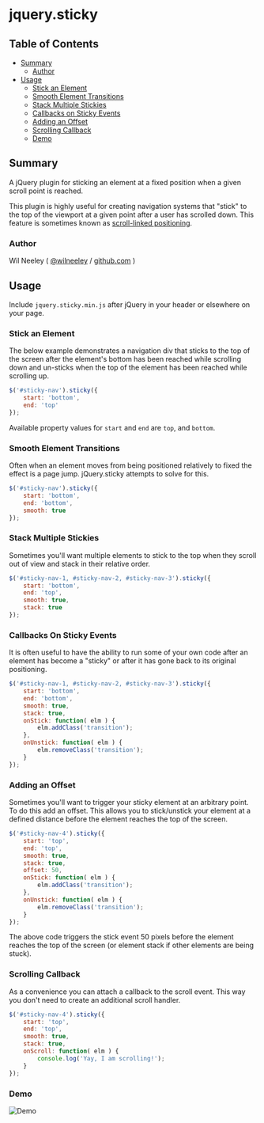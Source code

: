 # jquery.sticky

## Table of Contents

  * [Summary](#summary)
      * [Author](#author)
  * [Usage](#usage)
      * [Stick an Element](#stick-an-element)
      * [Smooth Element Transitions](#smooth-element-transitions)
      * [Stack Multiple Stickies](#stack-multiple-stickies)
      * [Callbacks on Sticky Events](#callbacks-on-sticky-events)
      * [Adding an Offset](#adding-an-offset)
      * [Scrolling Callback](#scrolling-callback)
      * [Demo](#demo)

## Summary

A jQuery plugin for sticking an element at a fixed position when a given scroll point is reached. 

This plugin is highly useful for creating navigation systems that "stick" to the top of the viewport at a given point 
after a user has scrolled down. This feature is sometimes known as [scroll-linked positioning](https://developer.mozilla.org/en-US/docs/Mozilla/Performance/Scroll-linked_effects).

### Author

Wil Neeley ( [@wilneeley](http://twitter.com/wilneeley) / [github.com](https://github.com/Xaxis) )

## Usage

Include `jquery.sticky.min.js` after jQuery in your header or elsewhere on your page.

### Stick an Element 

The below example demonstrates a navigation div that sticks to the top of the screen after the element's bottom has been
reached while scrolling down and un-sticks when the top of the element has been reached while scrolling up.

```javascript
$('#sticky-nav').sticky({
    start: 'bottom',
    end: 'top'
});
```

Available property values for `start` and `end` are `top`, and `bottom`.

### Smooth Element Transitions

Often when an element moves from being positioned relatively to fixed the effect is a page jump. jQuery.sticky attempts
to solve for this.

```javascript
$('#sticky-nav').sticky({
    start: 'bottom',
    end: 'bottom',
    smooth: true
});
```

### Stack Multiple Stickies

Sometimes you'll want multiple elements to stick to the top when they scroll out of view and stack in their relative 
order.

```javascript
$('#sticky-nav-1, #sticky-nav-2, #sticky-nav-3').sticky({
    start: 'bottom',
    end: 'top',
    smooth: true,
    stack: true
});
```

### Callbacks On Sticky Events

It is often useful to have the ability to run some of your own code after an element has become a "sticky" or after it
has gone back to its original positioning.

```javascript
$('#sticky-nav-1, #sticky-nav-2, #sticky-nav-3').sticky({
    start: 'bottom',
    end: 'bottom',
    smooth: true,
    stack: true,
    onStick: function( elm ) {
        elm.addClass('transition');
    },
    onUnstick: function( elm ) {
        elm.removeClass('transition');
    }
});
```

### Adding an Offset

Sometimes you'll want to trigger your sticky element at an arbitrary point. To do this add an offset. This allows you to
stick/unstick your element at a defined distance before the element reaches the top of the screen.

```javascript
$('#sticky-nav-4').sticky({
    start: 'top',
    end: 'top',
    smooth: true,
    stack: true,
    offset: 50,
    onStick: function( elm ) {
        elm.addClass('transition');
    },
    onUnstick: function( elm ) {
        elm.removeClass('transition');
    }
});
```

The above code triggers the stick event 50 pixels before the element reaches the top of the screen (or element stack if other
elements are being stuck).

### Scrolling Callback

As a convenience you can attach a callback to the scroll event. This way you don't need to create an additional scroll handler.

```javascript
$('#sticky-nav-4').sticky({
    start: 'top',
    end: 'top',
    smooth: true,
    stack: true,
    onScroll: function( elm ) {
        console.log('Yay, I am scrolling!');
    }
});
```

### Demo

![Demo](https://raw.githubusercontent.com/Xaxis/jquery.sticky/master/test/assets/sticky-nav-demo.gif "Demo")
